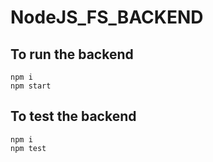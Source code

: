 # NodeJS_FS_BACKEND

## To run the backend

```shell
npm i
npm start
```

## To test the backend

```shell
npm i
npm test
```

